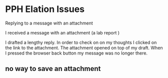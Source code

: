 # PPH Elation Issues


Replying to a message with an attachment

I received a message with an attachment (a lab report )

I drafted a lengthy reply. In order to check on on my thoughts I clicked on the link to the attachment. The attachment opened on top of my draft. When I pressed the browser back button my message was no longer there.

## no way to save an attachment

